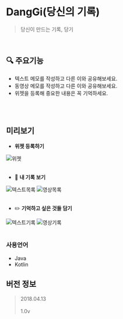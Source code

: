 # DangGi(당신의 기록)
> 당신이 만드는 기록, 당기 
<br/>

## :mag: 주요기능
* 텍스트 메모를 작성하고 다른 이와 공유해보세요.
* 동영상 메모를 작성하고 다른 이와 공유해보세요.
* 위젯을 등록해 중요한 내용은 꼭 기억하세요.

<br></br>
## 미리보기
* **위젯 등록하기**

![위젯](./screenshot/위젯.jpg)
<br></br>

* :page_with_curl: **내 기록 보기**

![텍스트목록](./screenshot/목록_텍스트.jpg)
![영상목록](./screenshot/목록_영상.jpg)
<br></br>

* :pencil2: **기억하고 싶은 것들 담기**

![텍스트기록](./screenshot/기록하기_텍스트.jpg)
![영상기록](./screenshot/기록하기_영상.jpg)
<br></br>

### 사용언어
* Java
* Kotlin

## 버전 정보
> 2018.04.13 <br><br/>
> 1.0v
